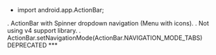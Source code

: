 - import android.app.ActionBar;

. ActionBar with Spinner dropdown navigation (Menu with icons).
. Not using v4 support library.
. ActionBar.setNavigationMode(ActionBar.NAVIGATION_MODE_TABS) DEPRECATED ***
        
